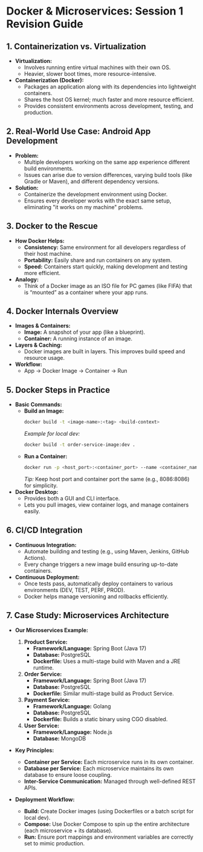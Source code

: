 # Docker & Microservices: Session 1 Revision Guide

## 1. Containerization vs. Virtualization
- **Virtualization:**  
  - Involves running entire virtual machines with their own OS.
  - Heavier, slower boot times, more resource-intensive.
- **Containerization (Docker):**  
  - Packages an application along with its dependencies into lightweight containers.
  - Shares the host OS kernel; much faster and more resource efficient.
  - Provides consistent environments across development, testing, and production.

## 2. Real-World Use Case: Android App Development
- **Problem:**  
  - Multiple developers working on the same app experience different build environments.
  - Issues can arise due to version differences, varying build tools (like Gradle or Maven), and different dependency versions.
- **Solution:**  
  - Containerize the development environment using Docker.
  - Ensures every developer works with the exact same setup, eliminating "it works on my machine" problems.

## 3. Docker to the Rescue
- **How Docker Helps:**  
  - **Consistency:** Same environment for all developers regardless of their host machine.
  - **Portability:** Easily share and run containers on any system.
  - **Speed:** Containers start quickly, making development and testing more efficient.
- **Analogy:**  
  - Think of a Docker image as an ISO file for PC games (like FIFA) that is “mounted” as a container where your app runs.
  
## 4. Docker Internals Overview
- **Images & Containers:**  
  - **Image:** A snapshot of your app (like a blueprint).
  - **Container:** A running instance of an image.
- **Layers & Caching:**  
  - Docker images are built in layers. This improves build speed and resource usage.
- **Workflow:**  
  - App → Docker Image → Container → Run

## 5. Docker Steps in Practice
- **Basic Commands:**  
  - **Build an Image:**  
    ```bash
    docker build -t <image-name>:<tag> <build-context>
    ```
    *Example for local dev:*  
    ```bash
    docker build -t order-service-image:dev .
    ```
  - **Run a Container:**  
    ```bash
    docker run -p <host_port>:<container_port> --name <container_name> <image-name>:<tag>
    ```
    *Tip:* Keep host port and container port the same (e.g., 8086:8086) for simplicity.
- **Docker Desktop:**  
  - Provides both a GUI and CLI interface.
  - Lets you pull images, view container logs, and manage containers easily.

## 6. CI/CD Integration
- **Continuous Integration:**  
  - Automate building and testing (e.g., using Maven, Jenkins, GitHub Actions).
  - Every change triggers a new image build ensuring up-to-date containers.
- **Continuous Deployment:**  
  - Once tests pass, automatically deploy containers to various environments (DEV, TEST, PERF, PROD).
  - Docker helps manage versioning and rollbacks efficiently.

## 7. Case Study: Microservices Architecture
- **Our Microservices Example:**
  1. **Product Service:**  
     - **Framework/Language:** Spring Boot (Java 17)
     - **Database:** PostgreSQL  
     - **Dockerfile:** Uses a multi-stage build with Maven and a JRE runtime.
  2. **Order Service:**  
     - **Framework/Language:** Spring Boot (Java 17)
     - **Database:** PostgreSQL  
     - **Dockerfile:** Similar multi-stage build as Product Service.
  3. **Payment Service:**  
     - **Framework/Language:** Golang
     - **Database:** PostgreSQL  
     - **Dockerfile:** Builds a static binary using CGO disabled.
  4. **User Service:**  
     - **Framework/Language:** Node.js  
     - **Database:** MongoDB

- **Key Principles:**
  - **Container per Service:** Each microservice runs in its own container.
  - **Database per Service:** Each microservice maintains its own database to ensure loose coupling.
  - **Inter-Service Communication:** Managed through well-defined REST APIs.

- **Deployment Workflow:**
  - **Build:** Create Docker images (using Dockerfiles or a batch script for local dev).
  - **Compose:** Use Docker Compose to spin up the entire architecture (each microservice + its database).
  - **Run:** Ensure port mappings and environment variables are correctly set to mimic production.
